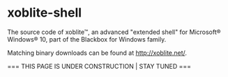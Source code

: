 # xoblite-shell
The source code of xoblite™, an advanced "extended shell" for Microsoft® Windows® 10, part of the Blackbox for Windows family.

Matching binary downloads can be found at http://xoblite.net/.

=== THIS PAGE IS UNDER CONSTRUCTION | STAY TUNED ===
